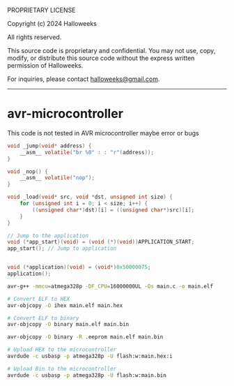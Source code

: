 PROPRIETARY LICENSE

Copyright (c) 2024 Halloweeks

All rights reserved.

This source code is proprietary and confidential. You may not use, copy, modify, or distribute this source code without the express written permission of Halloweeks.

For inquiries, please contact halloweeks@gmail.com.

---

# avr-microcontroller
This code is not tested in AVR microcontroller maybe error or bugs

```c
void _jump(void* address) {
    __asm__ volatile("br %0" : : "r"(address));
}

void _nop() {
	__asm__ volatile("nop");
}

void _load(void* src, void *dst, unsigned int size) {
	for (unsigned int i = 0; i < size; i++) {
		((unsigned char*)dst)[i] = ((unsigned char*)src)[i];
	}
}

// Jump to the application
void (*app_start)(void) = (void (*)(void))APPLICATION_START;
app_start(); // Jump to application


void (*application)(void) = (void*)0x50000075;
application();
```

```sh
avr-g++ -mmcu=atmega328p -DF_CPU=16000000UL -Os main.c -o main.elf

# Convert ELF to HEX
avr-objcopy -O ihex main.elf main.hex

# Convert ELF to binary 
avr-objcopy -O binary main.elf main.bin

avr-objcopy -O binary -R .eeprom main.elf main.bin

# Upload HEX to the microcontroller
avrdude -c usbasp -p atmega328p -U flash:w:main.hex:i

# Upload Bin to the microcontroller 
avrdude -c usbasp -p atmega328p -U flash:w:main.bin
```
